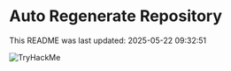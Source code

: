 # Auto Regenerate Repository

This README was last updated: 2025-05-22 09:32:51

 ![TryHackMe](https://tryhackme.com/badge/533634)